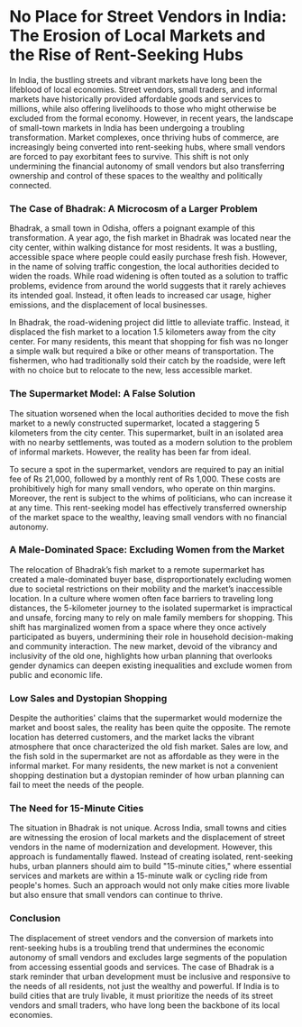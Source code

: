 # No Place for Street Vendors in India: The Erosion of Local Markets and the Rise of Rent-Seeking Hubs

In India, the bustling streets and vibrant markets have long been the lifeblood of local economies. Street vendors, small traders, and informal markets have historically provided affordable goods and services to millions, while also offering livelihoods to those who might otherwise be excluded from the formal economy. However, in recent years, the landscape of small-town markets in India has been undergoing a troubling transformation. Market complexes, once thriving hubs of commerce, are increasingly being converted into rent-seeking hubs, where small vendors are forced to pay exorbitant fees to survive. This shift is not only undermining the financial autonomy of small vendors but also transferring ownership and control of these spaces to the wealthy and politically connected.

### The Case of Bhadrak: A Microcosm of a Larger Problem

Bhadrak, a small town in Odisha, offers a poignant example of this transformation. A year ago, the fish market in Bhadrak was located near the city center, within walking distance for most residents. It was a bustling, accessible space where people could easily purchase fresh fish. However, in the name of solving traffic congestion, the local authorities decided to widen the roads. While road widening is often touted as a solution to traffic problems, evidence from around the world suggests that it rarely achieves its intended goal. Instead, it often leads to increased car usage, higher emissions, and the displacement of local businesses.

In Bhadrak, the road-widening project did little to alleviate traffic. Instead, it displaced the fish market to a location 1.5 kilometers away from the city center. For many residents, this meant that shopping for fish was no longer a simple walk but required a bike or other means of transportation. The fishermen, who had traditionally sold their catch by the roadside, were left with no choice but to relocate to the new, less accessible market.

### The Supermarket Model: A False Solution

The situation worsened when the local authorities decided to move the fish market to a newly constructed supermarket, located a staggering 5 kilometers from the city center. This supermarket, built in an isolated area with no nearby settlements, was touted as a modern solution to the problem of informal markets. However, the reality has been far from ideal.

To secure a spot in the supermarket, vendors are required to pay an initial fee of Rs 21,000, followed by a monthly rent of Rs 1,000. These costs are prohibitively high for many small vendors, who operate on thin margins. Moreover, the rent is subject to the whims of politicians, who can increase it at any time. This rent-seeking model has effectively transferred ownership of the market space to the wealthy, leaving small vendors with no financial autonomy.

### A Male-Dominated Space: Excluding Women from the Market

The relocation of Bhadrak’s fish market to a remote supermarket has created a male-dominated buyer base, disproportionately excluding women due to societal restrictions on their mobility and the market’s inaccessible location. In a culture where women often face barriers to traveling long distances, the 5-kilometer journey to the isolated supermarket is impractical and unsafe, forcing many to rely on male family members for shopping. This shift has marginalized women from a space where they once actively participated as buyers, undermining their role in household decision-making and community interaction. The new market, devoid of the vibrancy and inclusivity of the old one, highlights how urban planning that overlooks gender dynamics can deepen existing inequalities and exclude women from public and economic life.

### Low Sales and Dystopian Shopping

Despite the authorities' claims that the supermarket would modernize the market and boost sales, the reality has been quite the opposite. The remote location has deterred customers, and the market lacks the vibrant atmosphere that once characterized the old fish market. Sales are low, and the fish sold in the supermarket are not as affordable as they were in the informal market. For many residents, the new market is not a convenient shopping destination but a dystopian reminder of how urban planning can fail to meet the needs of the people.

### The Need for 15-Minute Cities

The situation in Bhadrak is not unique. Across India, small towns and cities are witnessing the erosion of local markets and the displacement of street vendors in the name of modernization and development. However, this approach is fundamentally flawed. Instead of creating isolated, rent-seeking hubs, urban planners should aim to build "15-minute cities," where essential services and markets are within a 15-minute walk or cycling ride from people's homes. Such an approach would not only make cities more livable but also ensure that small vendors can continue to thrive.

### Conclusion

The displacement of street vendors and the conversion of markets into rent-seeking hubs is a troubling trend that undermines the economic autonomy of small vendors and excludes large segments of the population from accessing essential goods and services. The case of Bhadrak is a stark reminder that urban development must be inclusive and responsive to the needs of all residents, not just the wealthy and powerful. If India is to build cities that are truly livable, it must prioritize the needs of its street vendors and small traders, who have long been the backbone of its local economies.
